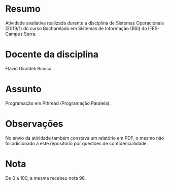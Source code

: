# Resumo
Atividade avaliativa realizada durante a disciplina de Sistemas Operacionais (2019/1) do curso Bacharelado em Sistemas de Informação (BSI) do IFES- Campus Serra. 

# Docente da disciplina
Flávio Giraldeli Bianca

# Assunto
Programação em Pthread (Programação Paralela). 

# Observações
No envio da atividade também constava um relatório em PDF, o mesmo não foi adicionado à este repositório por questões de confidencialidade. 

# Nota
De 0 a 100, a mesma recebeu nota 98. 

